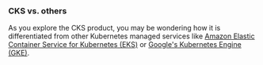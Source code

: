 ### CKS vs. others

As you explore the CKS product, you may be wondering how it is differentiated from other Kubernetes managed services like [Amazon Elastic Container Service for Kubernetes (EKS)](https://aws.amazon.com/eks/) or [Google's Kubernetes Engine (GKE)](https://cloud.google.com/kubernetes-engine/).
